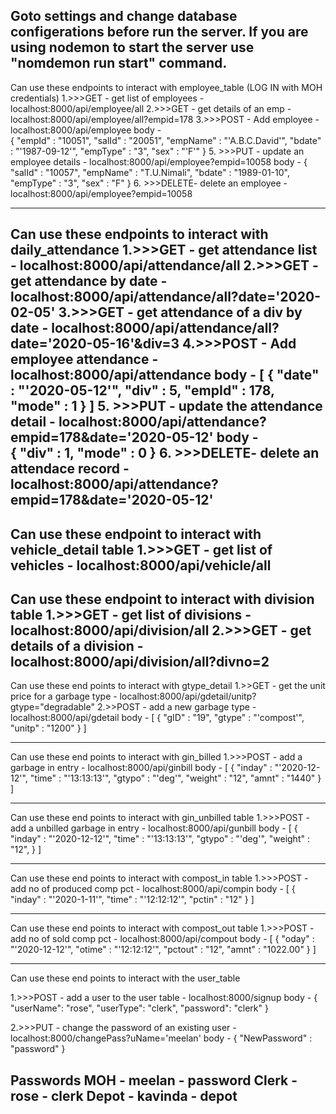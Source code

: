 Goto settings and change database configerations before run the server.
If you are using nodemon to start the server use "nomdemon run start" command.
------------------------------------------------------------------------------------------------
Can use these endpoints to interact with employee_table
(LOG IN with MOH credentials)
    1.>>>GET  - get list of employees     - localhost:8000/api/employee/all
    2.>>>GET  - get details of an emp     - localhost:8000/api/employee/all?empid=178
    3.>>>POST - Add employee              - localhost:8000/api/employee
        body -  
                    {
                            "empId"     : "10051",
                            "salId"     : "20051",
                            "empName"   : "'A.B.C.David'",
                            "bdate"     : "'1987-09-12'",
                            "empType"   : "3",
                            "sex"       : "'F'"
                    }
    5. >>>PUT - update an employee details - localhost:8000/api/employee?empid=10058
        body -  {
                    "salId"     : "10057",
                    "empName"   : "T.U.Nimali",
                    "bdate"     : "1989-01-10",
                    "empType"   : "3",
                    "sex"       : "F"
                }
    6. >>>DELETE- delete an employee       - localhost:8000/api/employee?empid=10058

------------------------------------------------------------------------------------------------
Can use these endpoints to interact with daily_attendance
    1.>>>GET  - get attendance list       - localhost:8000/api/attendance/all
    2.>>>GET  - get attendance by date    - localhost:8000/api/attendance/all?date='2020-02-05'
    3.>>>GET  - get attendance of a div by date - localhost:8000/api/attendance/all?date='2020-05-16'&div=3
    4.>>>POST - Add employee attendance   - localhost:8000/api/attendance
        body -  [
                    {
                        "date"  : "'2020-05-12'",
                        "div"   : 5,
                        "empId" : 178,
                        "mode"  : 1
                    }
                ]
    5. >>>PUT - update the attendance detail - localhost:8000/api/attendance?empid=178&date='2020-05-12'
        body -  
            {
                "div"   : 1,
                "mode"  : 0
            }
    6. >>>DELETE- delete an attendace record      - localhost:8000/api/attendance?empid=178&date='2020-05-12'
------------------------------------------------------------------------------------------------
Can use these endpoint to interact with vehicle_detail table
    1.>>>GET - get list of vehicles       - localhost:8000/api/vehicle/all
------------------------------------------------------------------------------------------------
Can use these endpoint to interact with division table
    1.>>>GET - get list of divisions         - localhost:8000/api/division/all
    2.>>>GET - get details of a division     - localhost:8000/api/division/all?divno=2
------------------------------------------------------------------------------------------------
Can use these end points to interact with gtype_detail
    1.>>GET - get the unit price for a garbage type - localhost:8000/api/gdetail/unitp?gtype="degradable"
    2.>>POST - add a new garbage type   - localhost:8000/api/gdetail
        body -  [
                    {
                        "gID"   : "19",
                        "gtype" : "'compost'",
                        "unitp" : "1200"
                    }
                ]
   

------------------------------------------------------------------------------------------------
Can use these end points to interact with gin_billed
    1.>>>POST - add a garbage in entry   - localhost:8000/api/ginbill
        body -  [
                    {
                        "inday"     : "'2020-12-12'",
                        "time"      : "'13:13:13'",
                        "gtypo"     : "'deg'",
                        "weight"    : "12",
                        "amnt"      : "1440"
                    }
                ]

------------------------------------------------------------------------------------------------
Can use these end points to interact with gin_unbilled table
    1.>>>POST - add a unbilled garbage in entry   - localhost:8000/api/gunbill
        body -  [
                    {
                        "inday"     : "'2020-12-12'",
                        "time"      : "'13:13:13'",
                        "gtypo"     : "'deg'",
                        "weight"    : "12",
                    }
                ]

------------------------------------------------------------------------------------------------
Can use these end points to interact with compost_in table
    1.>>>POST - add no of produced comp pct   - localhost:8000/api/compin
        body -  [
                    {
                        "inday"   :   "'2020-1-11'",
                        "time"    :   "'12:12:12'",
                        "pctin"   :   "12"
                    }
                ]

------------------------------------------------------------------------------------------------
Can use these end points to interact with compost_out table
    1.>>>POST - add no of sold comp pct   - localhost:8000/api/compout
        body -  [
                    {
                        "oday"      :   "'2020-12-12'",
                        "otime"     :   "'12:12:12'",
                        "pctout"    :   "12",
                        "amnt"      :   "1022.00"
                    }
                ]

------------------------------------------------------------------------------------------------
Can use these end points to interact with the user_table

1.>>>POST - add a user to the user table - localhost:8000/signup
    body - 
            {
                "userName": "rose",
                "userType": "clerk",
                "password": "clerk"
            }

2.>>>PUT - change the password of an existing user - localhost:8000/changePass?uName='meelan'
    body - 
            {
                "NewPassword" : "password"
            }

Passwords
    MOH - meelan - password
    Clerk -rose - clerk
    Depot - kavinda - depot
------------------------------------------------------------------------------------------------
